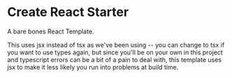# Create React Starter

A bare bones React Template.

This uses jsx instead of tsx as we've been using -- you can change to tsx if you want to use types again, but since you'll be on your own in this project and typescript errors can be a bit of a pain to deal with, this template uses jsx to make it less likely you run into problems at build time.
